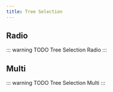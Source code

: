 ```yaml
---
title: Tree Selection
---
```


## Radio

::: warning TODO
Tree Selection Radio
:::

## Multi

::: warning TODO
Tree Selection Multi
:::
